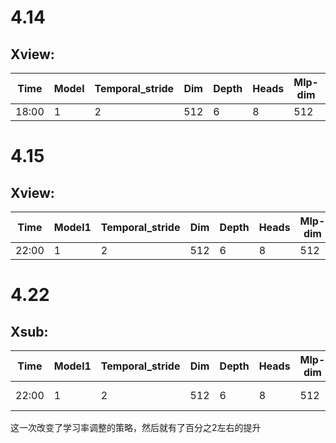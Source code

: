 # 4.14

## Xview:

| Time  | Model | Temporal_stride | Dim  | Depth | Heads | Mlp-dim | Dropout | optimizer | base_lr | weight_decay | train_batchsize | test_batchsize | epoch | Top-1  | Top-5  |      |
| ----- | ----- | --------------- | ---- | ----- | ----- | ------- | ------- | --------- | ------- | ------------ | --------------- | -------------- | :---- | ------ | ------ | ---- |
| 18:00 | 1     | 2               | 512  | 6     | 8     | 512     | 0.5     | Adam      | 0.0012  | 0.0001       | 128             | 128            | 80    | 78.57% | 95.94% |      |



# 4.15

## Xview:

| Time  | Model1 | Temporal_stride | Dim  | Depth | Heads | Mlp-dim | Dropout | optimizer | base_lr | weight_decay | train_batchsize | test_batchsize | epoch | Top-1  | Top-5  |
| ----- | ------ | --------------- | ---- | ----- | ----- | ------- | ------- | --------- | ------- | ------------ | --------------- | -------------- | ----- | ------ | ------ |
| 22:00 | 1      | 2               | 512  | 6     | 8     | 512     | 0.5     | Adam      | 0.0012  | 0.0001       | 128             | 128            | 300   | 80.35% | 96.06% |





# 4.22

## Xsub:

| Time  | Model1 | Temporal_stride | Dim  | Depth | Heads | Mlp-dim | Dropout | optimizer | base_lr | weight_decay | lr_scheduler  | T_max | train_batchsize | test_batchsize | epoch | Top-1  | Top-5  |
| ----- | ------ | --------------- | ---- | ----- | ----- | ------- | ------- | --------- | ------- | ------------ | ------------- | ----- | --------------- | -------------- | ----- | ------ | ------ |
| 22:00 | 1      | 2               | 512  | 6     | 8     | 512     | 0.5     | Adam      | 0.0012  | 0.0001       | Cosine linear | 50    | 128             | 128            | 150   | 82.38% | 96.51% |

这一次改变了学习率调整的策略，然后就有了百分之2左右的提升





